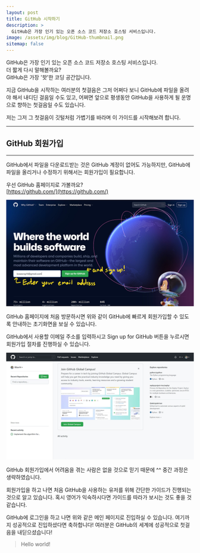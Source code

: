 ```yaml
---
layout: post
title: GitHub 시작하기
description: >
  GitHub은 가장 인기 있는 오픈 소스 코드 저장소 호스팅 서비스입니다.
image: /assets/img/blog/GitHub-thumbnail.png
sitemap: false
---
```


GitHub은 가장 인기 있는 오픈 소스 코드 저장소 호스팅 서비스입니다.  
더 짧게 다시 말해볼까요?  
GitHub은 가장 '핫'한 코딩 공간입니다.

지금 GitHub을 시작하는 여러분의 첫걸음은 그저 어쩌다 보니 GitHub에 파일을 올려야 해서 내디딘 걸음일 수도 있고, 어쩌면 앞으로 평생동안 GitHub을 사용하게 될 운명으로 향하는 첫걸음일 수도 있습니다.

저는 그저 그 첫걸음이 깃털처럼 가볍기를 바라며 이 가이드를 시작해보려 합니다.

---
## GitHub 회원가입
---

GitHub에서 파일을 다운로드받는 것은 GitHub 계정이 없어도 가능하지만, GitHub에 파일을 올리거나 수정하기 위해서는 회원가입이 필요합니다.

우선 GitHub 홈페이지로 가볼까요?  
[https://github.com/](https://github.com/)

![](/assets/img/blog/2022-02-22-introducntion-to-github-01.jpg)

GitHub 홈페이지에 처음 방문하시면 위와 같이 GitHub에 빠르게 회원가입할 수 있도록 안내하는 초기화면을 보실 수 있습니다.

GitHub에서 사용할 이메일 주소를 입력하시고 Sign up for GitHub 버튼을 누르시면 회원가입 절차를 진행하실 수 있습니다.

![](/assets/img/blog/2022-02-22-introducntion-to-github-02.jpg)

GitHub 회원가입에서 어려움을 겪는 사람은 없을 것으로 믿기 때문에 ^^ 중간 과정은 생략하였습니다.

회원가입을 하고 나면 처음 GitHub을 사용하는 유저를 위해 간단한 가이드가 진행되는 것으로 알고 있습니다. 혹시 영어가 익숙하시다면 가이드를 따라가 보시는 것도 좋을 것 같습니다.

GitHub에 로그인을 하고 나면 위와 같은 메인 페이지로 진입하실 수 있습니다. 여기까지 성공적으로 진입하셨다면 축하합니다! 여러분은 GitHub의 세계에 성공적으로 첫걸음을 내딛으셨습니다!

> Hello world!
